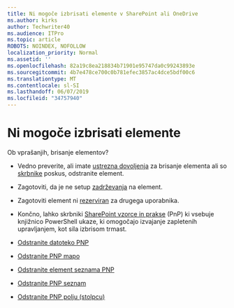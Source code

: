 ```yaml
---
title: Ni mogoče izbrisati elemente v SharePoint ali OneDrive
ms.author: kirks
author: Techwriter40
ms.audience: ITPro
ms.topic: article
ROBOTS: NOINDEX, NOFOLLOW
localization_priority: Normal
ms.assetid: ''
ms.openlocfilehash: 82a19c8ea218834b71901e95747da0c99243893e
ms.sourcegitcommit: 4b7e478ce700c0b781efec3857ac4dce5bdf00c6
ms.translationtype: MT
ms.contentlocale: sl-SI
ms.lasthandoff: 06/07/2019
ms.locfileid: "34757940"
---
```

# <a name="unable-to-delete-items"></a>Ni mogoče izbrisati elemente

Ob vprašanjih, brisanje elementov?

- Vedno preverite, ali imate [ustrezna dovoljenja](https://docs.microsoft.com/sharepoint/default-sharepoint-groups) za brisanje elementa ali so [skrbnike](https://docs.microsoft.com/sharepoint/customize-sharepoint-site-permissions#add-change-or-remove-a-site-collection-administrator) poskus, odstranite element.

- Zagotoviti, da je ne setup [zadrževanja](https://docs.microsoft.com/office365/securitycompliance/retention-policies) na element.

- Zagotoviti element ni [rezerviran](https://support.office.com/article/check-out-check-in-or-discard-changes-to-files-in-a-library-7e2c12a9-a874-4393-9511-1378a700f6de) za drugega uporabnika.

- Končno, lahko skrbniki [SharePoint vzorce in prakse](https://docs.microsoft.com/powershell/sharepoint/sharepoint-pnp/sharepoint-pnp-cmdlets?view=sharepoint-ps#installation) (PnP) ki vsebuje knjižnico PowerShell ukaze, ki omogočajo izvajanje zapletenih upravljanjem, kot sila izbrisom trmast. 
- [Odstranite datoteko PNP](https://docs.microsoft.com/powershell/module/sharepoint-pnp/remove-pnpfile?view=sharepoint-ps)
- [Odstranite PNP mapo](https://docs.microsoft.com/powershell/module/sharepoint-pnp/remove-pnpfolder?view=sharepoint-ps)
- [Odstranite element seznama PNP](https://docs.microsoft.com/powershell/module/sharepoint-pnp/remove-pnplistitem?view=sharepoint-ps)
- [Odstranite PNP seznam](https://docs.microsoft.com/powershell/module/sharepoint-pnp/remove-pnplist?view=sharepoint-ps)
- [Odstranite PNP polju (stolpcu)](https://docs.microsoft.com/powershell/module/sharepoint-pnp/remove-pnpfield?view=sharepoint-ps)